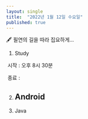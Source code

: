 ```yaml
---
layout: single
title:  "2022년 1월 12일 수요일"
published: true
---
```


🖋️ 필연의 길을 따라 집요하게...



1. Study

​	시작 : 오후 8시 30분

​	종료 :



2. Android
   - 

3. Java







